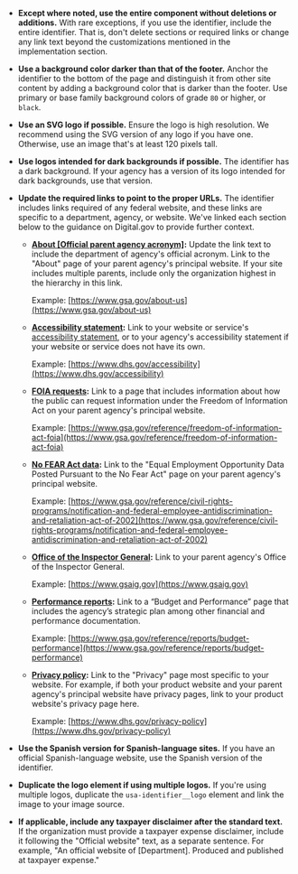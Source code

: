 - **Except where noted, use the entire component without deletions or additions.** With rare exceptions, if you use the identifier, include the entire identifier. That is, don't delete sections or required links or change any link text beyond the customizations mentioned in the implementation section.
- **Use a background color darker than that of the footer.** Anchor the identifier to the bottom of the page and distinguish it from other site content by adding a background color that is darker than the footer. Use primary or base family background colors of grade `80` or higher, or `black`.
- **Use an SVG logo if possible.** Ensure the logo is high resolution. We recommend using the SVG version of any logo if you have one. Otherwise, use an image that's at least 120 pixels tall.
- **Use logos intended for dark backgrounds if possible.** The identifier has a dark background. If your agency has a version of its logo intended for dark backgrounds, use that version.
- **Update the required links to point to the proper URLs.** The identifier includes links required of any federal website, and these links are specific to a department, agency, or website. We've linked each section below to the guidance on Digital.gov to provide further context.
  - **[About [Official parent agency acronym]](https://digital.gov/resources/required-web-content-and-links/#about-page):** Update the link text to include the department of agency's official acronym. Link to the "About" page of your parent agency's principal website. If your site includes multiple parents, include only the organization highest in the hierarchy in this link.

    Example: [https://www.gsa.gov/about-us](https://www.gsa.gov/about-us)

  - **[Accessibility statement](https://digital.gov/resources/required-web-content-and-links/#accessibility-statement):** Link to your website or service's [accessibility statement](https://www.section508.gov/manage/laws-and-policies/website-accessibility-statement/), or to your agency's accessibility statement if your website or service does not have its own.

    Example: [https://www.dhs.gov/accessibility](https://www.dhs.gov/accessibility)

  - **[FOIA requests](https://digital.gov/resources/required-web-content-and-links/#freedom-of-information-act-foia):** Link to a page that includes information about how the public can request information under the Freedom of Information Act on your parent agency's principal website.

    Example: [https://www.gsa.gov/reference/freedom-of-information-act-foia](https://www.gsa.gov/reference/freedom-of-information-act-foia)

  - **[No FEAR Act data](https://digital.gov/resources/required-web-content-and-links/#equal-employment):** Link to the "Equal Employment Opportunity Data Posted Pursuant to the No Fear Act" page on your parent agency's principal website.

    Example: [https://www.gsa.gov/reference/civil-rights-programs/notification-and-federal-employee-antidiscrimination-and-retaliation-act-of-2002](https://www.gsa.gov/reference/civil-rights-programs/notification-and-federal-employee-antidiscrimination-and-retaliation-act-of-2002)

  - **[Office of the Inspector General](https://digital.gov/resources/required-web-content-and-links/#report-fraud-to-the-inspector-general):** Link to your parent agency's Office of the Inspector General.

    Example: [https://www.gsaig.gov](https://www.gsaig.gov)

  - **[Performance reports](http://digital.gov/resources/required-web-content-and-links#budget-and-performance-reports):** Link to a “Budget and Performance” page that includes the agency’s strategic plan among other financial and performance documentation.

    Example: [https://www.gsa.gov/reference/reports/budget-performance](https://www.gsa.gov/reference/reports/budget-performance)

  - **[Privacy policy](https://digital.gov/resources/required-web-content-and-links/#privacy-policy):** Link to the "Privacy" page most specific to your website. For example, if both your product website and your parent agency's principal website have privacy pages, link to your product website's privacy page here.

    Example: [https://www.dhs.gov/privacy-policy](https://www.dhs.gov/privacy-policy)

- **Use the Spanish version for Spanish-language sites.** If you have an official Spanish-language website, use the Spanish version of the identifier.
- **Duplicate the logo element if using multiple logos.** If you're using multiple logos, duplicate the `usa-identifier__logo` element and link the image to your image source.
- **If applicable, include any taxpayer disclaimer after the standard text.** If the organization must provide a taxpayer expense disclaimer, include it following the "Official website" text, as a separate sentence. For example, "An official website of [Department]. Produced and published at taxpayer expense."